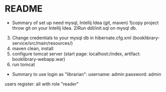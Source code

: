 # README #


* Summary of set up
need mysql, Intellij Idea (git, maven)
1)copy project throw git on your Intellij Idea.
2)Run ddl/init.sql on mysql db.
3) Change credentials to your mysql db in hibernate.cfg.xml (booklibrary-service/src/main/resources/)
4) maven clean, install
5) configure tomcat server (start page: localhost:<port>/index, artifact: booklibrary-webapp.war)
6) run tomcat

* Summary to use
login as "librarian":
username: admin
password: admin

users register: all with role "reader"
